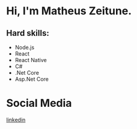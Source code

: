 # Hi, I'm Matheus Zeitune.

## Hard skills:
* Node.js
* React
* React Native
* C#
* .Net Core
* Asp.Net Core

# Social Media
[linkedin](https://www.linkedin.com/in/matheus-zeitune)
